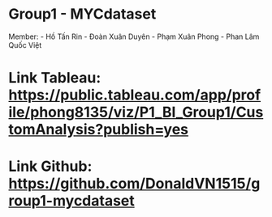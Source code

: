 # Group1 - MYCdataset

Member: 
     - Hồ Tấn Rin
     - Đoàn Xuân Duyên
     - Phạm Xuân Phong
     - Phan Lâm Quốc Việt

# Link Tableau: https://public.tableau.com/app/profile/phong8135/viz/P1_BI_Group1/CustomAnalysis?publish=yes

# Link Github: https://github.com/DonaldVN1515/group1-mycdataset

